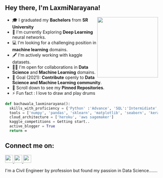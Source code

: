 ## Hey there, I'm LaxmiNarayana!
<img align='right' src="https://i.pinimg.com/originals/fe/a5/55/fea5551b05708e4b12ceb81a91728687.gif" width="200">


- 🎓 I graduated my **Bachelors** from **SR University**
- 🌱 I'm currently Exploring **Deep Learning** neural networks.
- 💻 I'm looking for a challenging position in **machine learning** domains.
- 🖋️ I'm actively working with kaggle datasets.
- 🤝🏻 I'm open for collaborations in **Data Science** and **Machine Learning** domains.
- 🎯 Goal (2021): **Contribute** openly to **Data Science and Machine Learning community**.
- 📌 Scroll down to see my **Pinned Repositories**.
- ⚡  Fun fact : I love to draw and play drums


```python
def bachawala_laxminarayana():
  skills_with_proficiency = {'Python' :'Advance', 'SQL':'Intermidiate', 'tableau':'Intermidiate', 'Excel':'Intermidiate',}
  tools = ['numpy', 'pandas', 'sklearn', 'matplotlib', 'seaborn', 'keras', 'flask', 'tableau']
  cloud_architecture = ['heroku', 'aws sagemaker']
  kaggle_competitions = Getting start..
  active_blogger = True
  return ∞
```

## Connect me on:

<a href="https://www.linkedin.com/in/laxmi-narayana-bachawala/">
<img src="https://cdn.jsdelivr.net/npm/simple-icons@v3/icons/linkedin.svg" width="26" height="26"  target = "_blank" />
</a>


<a href="https://www.instagram.com/lucky_bachawala">
<img src="https://cdn.jsdelivr.net/npm/simple-icons@v3/icons/instagram.svg" width="26" height="26" target = "_blank" />
</a>


<a href="https://www.instagram.com/lucky_bachawala">
<img src="https://cdn3.iconfinder.com/data/icons/social-media-black-white-2/1151/Medium_logo_-_black-512.png" width="26" height="26" target = "_blank" />
</a>

I'm a Civil Engineer by profession but found my passion in Data Science.......
